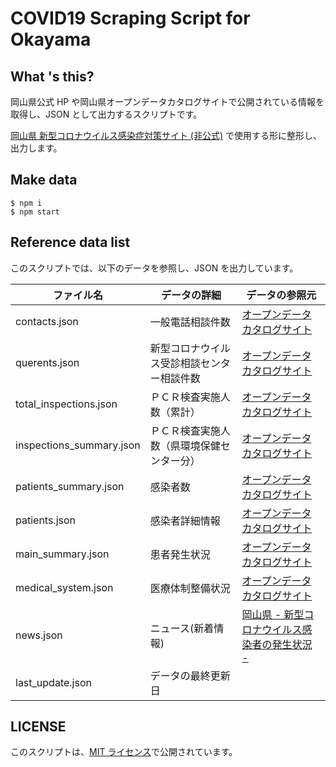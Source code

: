 # COVID19 Scraping Script for Okayama

## What 's this?

岡山県公式 HP や岡山県オープンデータカタログサイトで公開されている情報を取得し、JSON として出力するスクリプトです。

[岡山県 新型コロナウイルス感染症対策サイト (非公式)](https://okayama.stopcovid19.jp) で使用する形に整形し、出力します。

## Make data

```
$ npm i
$ npm start
```

## Reference data list

このスクリプトでは、以下のデータを参照し、JSON を出力しています。

| ファイル名               | データの詳細                               | データの参照元                                                                                                                                                                                                                                                                                                                                                                                                                                                                                                                                                                                                                                                                                                   |
| ------------------------ | ------------------------------------------ | ---------------------------------------------------------------------------------------------------------------------------------------------------------------------------------------------------------------------------------------------------------------------------------------------------------------------------------------------------------------------------------------------------------------------------------------------------------------------------------------------------------------------------------------------------------------------------------------------------------------------------------------------------------------------------------------------------------------- |
| contacts.json            | 一般電話相談件数                           | [オープンデータカタログサイト](http://www.okayama-opendata.jp/opendata/ga130Action.action?resourceName=%E4%B8%80%E8%88%AC%E9%9B%BB%E8%A9%B1%E7%9B%B8%E8%AB%87%E4%BB%B6%E6%95%B0&keyTitle=d9c4776db7f09fff161953a2aaf03b80a9abad48&title=%E6%96%B0%E5%9E%8B%E3%82%B3%E3%83%AD%E3%83%8A%E3%82%A6%E3%82%A4%E3%83%AB%E3%82%B9%E6%84%9F%E6%9F%93%E7%97%87%E3%81%AB%E9%96%A2%E3%81%99%E3%82%8B%E3%83%87%E3%83%BC%E3%82%BF%EF%BC%88%E5%B2%A1%E5%B1%B1%E7%9C%8C%EF%BC%89&isParam=1&action=clickLnkResourceNameList&resourceId=b2dd8386-6cf5-4ece-a3e6-7d5c1a389d9f&datasetId=e6b3c1d2-2f1f-4735-b36e-e45d36d94761&checkFieldFormat=CSV)                                                                                  |
| querents.json            | 新型コロナウイルス受診相談センター相談件数 | [オープンデータカタログサイト](http://www.okayama-opendata.jp/opendata/ga130Action.action?resourceName=%E5%B8%B0%E5%9B%BD%E8%80%85%E3%83%BB%E6%8E%A5%E8%A7%A6%E8%80%85%E7%9B%B8%E8%AB%87%E3%82%BB%E3%83%B3%E3%82%BF%E3%83%BC%E7%9B%B8%E8%AB%87%E4%BB%B6%E6%95%B0&keyTitle=d9c4776db7f09fff161953a2aaf03b80a9abad48&title=%E6%96%B0%E5%9E%8B%E3%82%B3%E3%83%AD%E3%83%8A%E3%82%A6%E3%82%A4%E3%83%AB%E3%82%B9%E6%84%9F%E6%9F%93%E7%97%87%E3%81%AB%E9%96%A2%E3%81%99%E3%82%8B%E3%83%87%E3%83%BC%E3%82%BF%EF%BC%88%E5%B2%A1%E5%B1%B1%E7%9C%8C%EF%BC%89&isParam=1&action=clickLnkResourceNameList&resourceId=f38ae73f-73c1-4f34-8174-1b188c77c713&datasetId=e6b3c1d2-2f1f-4735-b36e-e45d36d94761&checkFieldFormat=CSV) |
| total_inspections.json   | ＰＣＲ検査実施人数（累計）                 | [オープンデータカタログサイト](http://www.okayama-opendata.jp/opendata/ga130Action.action?resourceName=%EF%BC%B0%EF%BC%A3%EF%BC%B2%E6%A4%9C%E6%9F%BB%E7%AD%89%E5%AE%9F%E6%96%BD%E4%BA%BA%E6%95%B0%EF%BC%88%E7%B4%AF%E8%A8%88%EF%BC%89&keyTitle=d9c4776db7f09fff161953a2aaf03b80a9abad48&title=%E6%96%B0%E5%9E%8B%E3%82%B3%E3%83%AD%E3%83%8A%E3%82%A6%E3%82%A4%E3%83%AB%E3%82%B9%E6%84%9F%E6%9F%93%E7%97%87%E3%81%AB%E9%96%A2%E3%81%99%E3%82%8B%E3%83%87%E3%83%BC%E3%82%BF%EF%BC%88%E5%B2%A1%E5%B1%B1%E7%9C%8C%EF%BC%89&isParam=1&action=clickLnkResourceNameList&resourceId=b10fffae-6e6e-4516-9865-124470eec364&datasetId=e6b3c1d2-2f1f-4735-b36e-e45d36d94761&checkFieldFormat=CSV)                            |
| inspections_summary.json | ＰＣＲ検査実施人数（県環境保健センター分） | [オープンデータカタログサイト](http://www.okayama-opendata.jp/opendata/ga130Action.action?resourceName=%EF%BC%B0%EF%BC%A3%EF%BC%B2%E6%A4%9C%E6%9F%BB%E5%AE%9F%E6%96%BD%E4%BA%BA%E6%95%B0&keyTitle=d9c4776db7f09fff161953a2aaf03b80a9abad48&title=%E6%96%B0%E5%9E%8B%E3%82%B3%E3%83%AD%E3%83%8A%E3%82%A6%E3%82%A4%E3%83%AB%E3%82%B9%E6%84%9F%E6%9F%93%E7%97%87%E3%81%AB%E9%96%A2%E3%81%99%E3%82%8B%E3%83%87%E3%83%BC%E3%82%BF%EF%BC%88%E5%B2%A1%E5%B1%B1%E7%9C%8C%EF%BC%89&isParam=1&action=clickLnkResourceNameList&resourceId=60ecd874-0f71-4d9f-9a8a-936fad9c99bc&datasetId=e6b3c1d2-2f1f-4735-b36e-e45d36d94761&checkFieldFormat=CSV)                                                                         |
| patients_summary.json    | 感染者数                                   | [オープンデータカタログサイト](http://www.okayama-opendata.jp/opendata/ga130PreAction.action?resourceName=%E6%84%9F%E6%9F%93%E8%80%85%E6%95%B0&keyTitle=d9c4776db7f09fff161953a2aaf03b80a9abad48&title=%E6%96%B0%E5%9E%8B%E3%82%B3%E3%83%AD%E3%83%8A%E3%82%A6%E3%82%A4%E3%83%AB%E3%82%B9%E6%84%9F%E6%9F%93%E7%97%87%E3%81%AB%E9%96%A2%E3%81%99%E3%82%8B%E3%83%87%E3%83%BC%E3%82%BF%EF%BC%88%E5%B2%A1%E5%B1%B1%E7%9C%8C%EF%BC%89&isParam=1&resourceId=0c728c2e-a366-421d-95df-86b6b5ad15fd&licenseTitle=%E3%82%AF%E3%83%AA%E3%82%A8%E3%82%A4%E3%83%86%E3%82%A3%E3%83%96%E3%83%BB%E3%82%B3%E3%83%A2%E3%83%B3%E3%82%BA+%E8%A1%A8%E7%A4%BA&datasetId=e6b3c1d2-2f1f-4735-b36e-e45d36d94761&checkFieldFormat=CSV)      |
| patients.json            | 感染者詳細情報                             | [オープンデータカタログサイト](http://www.okayama-opendata.jp/opendata/ga130Action.action?resourceName=%E6%84%9F%E6%9F%93%E8%80%85%E8%A9%B3%E7%B4%B0%E6%83%85%E5%A0%B1&keyTitle=d9c4776db7f09fff161953a2aaf03b80a9abad48&title=%E6%96%B0%E5%9E%8B%E3%82%B3%E3%83%AD%E3%83%8A%E3%82%A6%E3%82%A4%E3%83%AB%E3%82%B9%E6%84%9F%E6%9F%93%E7%97%87%E3%81%AB%E9%96%A2%E3%81%99%E3%82%8B%E3%83%87%E3%83%BC%E3%82%BF%EF%BC%88%E5%B2%A1%E5%B1%B1%E7%9C%8C%EF%BC%89&isParam=1&action=clickLnkResourceNameList&resourceId=d021c012-297e-4ea9-bffa-cf55741884d1&datasetId=e6b3c1d2-2f1f-4735-b36e-e45d36d94761&checkFieldFormat=CSV)                                                                                           |
| main_summary.json        | 患者発生状況                               | [オープンデータカタログサイト](http://www.okayama-opendata.jp/opendata/ga130Action.action?resourceName=%E6%82%A3%E8%80%85%E7%99%BA%E7%94%9F%E7%8A%B6%E6%B3%81&keyTitle=d9c4776db7f09fff161953a2aaf03b80a9abad48&title=%E6%96%B0%E5%9E%8B%E3%82%B3%E3%83%AD%E3%83%8A%E3%82%A6%E3%82%A4%E3%83%AB%E3%82%B9%E6%84%9F%E6%9F%93%E7%97%87%E3%81%AB%E9%96%A2%E3%81%99%E3%82%8B%E3%83%87%E3%83%BC%E3%82%BF%EF%BC%88%E5%B2%A1%E5%B1%B1%E7%9C%8C%EF%BC%89&isParam=1&action=clickLnkResourceNameList&resourceId=fa331257-8914-4a2e-b9c3-851d6ff77cb1&datasetId=e6b3c1d2-2f1f-4735-b36e-e45d36d94761&checkFieldFormat=CSV)                                                                                                    |
| medical_system.json      | 医療体制整備状況                           | [オープンデータカタログサイト](http://www.okayama-opendata.jp/opendata/ga130Action.action?resourceName=%E5%8C%BB%E7%99%82%E4%BD%93%E5%88%B6%E6%95%B4%E5%82%99%E7%8A%B6%E6%B3%81&keyTitle=d9c4776db7f09fff161953a2aaf03b80a9abad48&title=%E6%96%B0%E5%9E%8B%E3%82%B3%E3%83%AD%E3%83%8A%E3%82%A6%E3%82%A4%E3%83%AB%E3%82%B9%E6%84%9F%E6%9F%93%E7%97%87%E3%81%AB%E9%96%A2%E3%81%99%E3%82%8B%E3%83%87%E3%83%BC%E3%82%BF%EF%BC%88%E5%B2%A1%E5%B1%B1%E7%9C%8C%EF%BC%89&isParam=1&action=clickLnkResourceNameList&resourceId=a42f1454-ef8a-4d01-ac67-f76202fc9822&datasetId=e6b3c1d2-2f1f-4735-b36e-e45d36d94761&checkFieldFormat=CSV)                                                                                  |
| news.json                | ニュース(新着情報)                         | [岡山県 - 新型コロナウイルス感染者の発生状況 -](https://fight-okayama.jp/)                                                                                                                                                                                                                                                                                                                                                                                                                                                                                                                                                                                                                                       |
| last_update.json         | データの最終更新日                         |                                                                                                                                                                                                                                                                                                                                                                                                                                                                                                                                                                                                                                                                                                                  |

## LICENSE

このスクリプトは、[MIT ライセンス](https://github.com/stopcovid19-okayama/covid19-scraping/blob/master/LICENSE)で公開されています。
